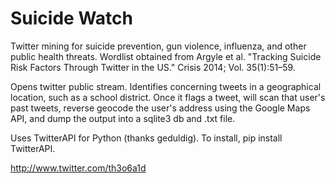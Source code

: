 Suicide Watch
===========

Twitter mining for suicide prevention, gun violence, influenza, and other public health threats. Wordlist obtained from Argyle et al. "Tracking Suicide Risk Factors
Through Twitter in the US." Crisis 2014; Vol. 35(1):51–59. 

Opens twitter public stream.  Identifies concerning tweets in a geographical location, such as a school district.  Once it flags a tweet, will scan that user's past tweets, reverse geocode the user's address using the Google Maps API, and dump the output into a sqlite3 db and .txt file.

Uses TwitterAPI for Python (thanks geduldig).  To install, pip install TwitterAPI.  

http://www.twitter.com/th3o6a1d
